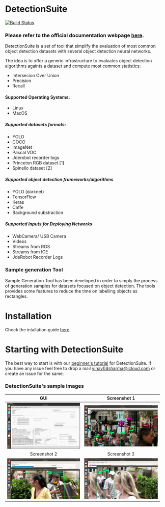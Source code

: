 # DetectionSuite 

[![Build Status](https://travis-ci.org/JdeRobot/DetectionSuite.svg?branch=master)](https://travis-ci.org/JdeRobot/DetectionSuite)

### Please refer to the official documentation webpage [here](https://jderobot.github.io/DetectionSuite/).

DetectionSuite is a set of tool that simplify the evaluation of most common object detection datasets with several object detection neural networks.

The idea is to offer a generic infrastructure to evaluates object detection algorithms againts a dataset and compute most common statistics:
* Intersecion Over Union
* Precision
* Recall

#### Supported Operating Systems:
* Linux
* MacOS


##### Supported datasets formats:
* YOLO
* COCO
* ImageNet
* Pascal VOC
* Jderobot recorder logs
* Princeton RGB dataset [1]
* Spinello dataset [2]

##### Supported object detection frameworks/algorithms
* YOLO (darknet)
* TensorFlow
* Keras
* Caffe
* Background substraction

##### Supported Inputs for Deploying Networks
* WebCamera/ USB Camera
* Videos
* Streams from ROS
* Streams from ICE
* JdeRobot Recorder Logs


### Sample generation Tool
Sample Generation Tool has been developed in order to simply the process of generation samples for datasets focused on object detection. The tools provides some features to reduce the time on labelling objects as rectangles.


# Installation

Check the intallation guide [here](https://jderobot.github.io/DetectionSuite/installation/).

# Starting with DetectionSuite
The best way to start is with our [beginner's tutorial](https://jderobot.github.io/DetectionSuite/functionality/tutorial/) for DetectionSuite.
If you have any issue feel free to drop a mail <vinay04sharma@icloud.com> or create an issue for the same.

### DetectionSuite's sample images

GUI             |  Screenshot 1
:-------------------------:|:-------------------------:
![](docs/assets/images/detection_studio_gui.png)  |  ![](./docs/assets/images/screen1.png)   
Screenshot 2             |  Screenshot 3
![](./docs/assets/images/screen2.png) |  ![](./docs/assets/images/screen3.png)

